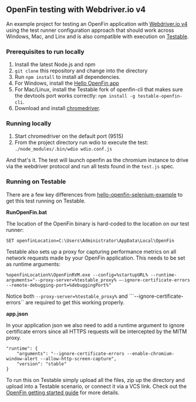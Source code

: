 ## OpenFin testing with Webdriver.io v4

An example project for testing an OpenFin application with [Webdriver.io v4](http://v4.webdriver.io) using the test runner configuration approach that should work across Windows, Mac, and Linx and is also compatible with execution on [Testable](https://testable.io).

### Prerequisites to run locally

1. Install the latest Node.js and npm
2. `git clone` this repository and change into the directory
3. Run `npm install` to install all dependencies.
4. For Windows, install the [Hello OpenFin app](https://install.openfin.co/download/?config=https%3A%2F%2Fcdn.openfin.co%2Fdemos%2Fhello%2Fapp.json&fileName=HelloOpenFin&supportEmail=support%40openfin.co)
5. For Mac/Linux, install the Testable fork of openfin-cli that makes sure the devtools port works correctly: `npm install -g testable-openfin-cli`.
6. Download and install [chromedriver](http://chromedriver.chromium.org/downloads).

### Running locally

1. Start chromedriver on the default port (9515)
2. From the project directory run wdio to execute the test: `./node_modules/.bin/wdio wdio.conf.js`

And that's it. The test will launch openfin as the chromium instance to drive via the webdriver protocol and run all tests found in the `test.js` spec.

### Running on Testable

There are a few key differences from [hello-openfin-selenium-example](https://github.com/openfin/hello-openfin-selenium-example) to get this test running on Testable.

**RunOpenFin.bat**

The location of the OpenFin binary is hard-coded to the location on our test runner:

```
SET openfinLocation=C:\Users\Administrator\AppData\Local\OpenFin
```

Testable also sets up a proxy for capturing performance metrics on all network requests made by your OpenFin application. This needs to be set as runtime arguments:

```
%openfinLocation%\OpenFinRVM.exe --config=%startupURL% --runtime-arguments="--proxy-server=%testable_proxy% –-ignore-certificate-errors --remote-debugging-port=%debuggingPort%"
```

Notice both ```--proxy-server=%testable_proxy%``` and ```--ignore-certificate-errors`` are required to get this working properly.

**app.json**

In your application json we also need to add a runtime argument to ignore certificate errors since all HTTPS requests will be intercepted by the MITM proxy.

```
"runtime": {
    "arguments": "--ignore-certificate-errors --enable-chromium-window-alert --allow-http-screen-capture",
    "version": "stable"
}
```

To run this on Testable simply upload all the files, zip up the directory and upload into a Testable scenario, or connect it via a VCS link. Check out the [OpenFin getting started guide](https://docs.testable.io/getting-started/openfin.html) for more details.
